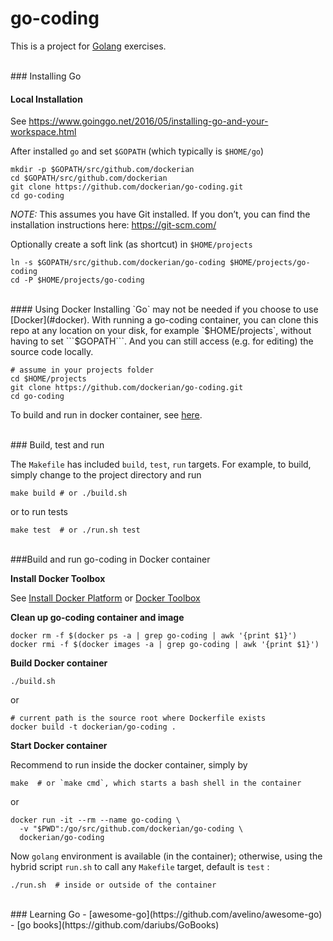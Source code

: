 # go-coding

This is a project for [Golang](https://golang.org/) exercises.



<br/>
### Installing Go

#### Local Installation
See https://www.goinggo.net/2016/05/installing-go-and-your-workspace.html

After installed `go` and set `$GOPATH` (which typically is `$HOME/go`)

```
mkdir -p $GOPATH/src/github.com/dockerian
cd $GOPATH/src/github.com/dockerian
git clone https://github.com/dockerian/go-coding.git
cd go-coding
```

*NOTE:* This assumes you have Git installed.  If you don’t, you can find the installation instructions here: https://git-scm.com/

Optionally create a soft link (as shortcut) in `$HOME/projects`

```
ln -s $GOPATH/src/github.com/dockerian/go-coding $HOME/projects/go-coding
cd -P $HOME/projects/go-coding
```



<br/>
#### Using Docker
Installing `Go` may not be needed if you choose to use [Docker](#docker). With running a go-coding container, you can clone this repo at any location on your disk, for example `$HOME/projects`, without having to set ```$GOPATH```. And you can still access (e.g. for editing) the source code locally.

```
# assume in your projects folder
cd $HOME/projects
git clone https://github.com/dockerian/go-coding.git
cd go-coding
```

To build and run in docker container, see [here](#docker).



<br/>
### Build, test and run

The `Makefile` has included `build`, `test`, `run` targets. For example, to build, simply change to the project directory and run

```
make build # or ./build.sh
```

or to run tests

```
make test  # or ./run.sh test
```


<br/>
###<a name="docker"></a>Build and run go-coding in Docker container

**Install Docker Toolbox**  

See
[Install Docker Platform](https://www.docker.com/products/overview#/install_the_platform)
or
[Docker Toolbox](https://www.docker.com/products/docker-toolbox)


**Clean up go-coding container and image**

```
docker rm -f $(docker ps -a | grep go-coding | awk '{print $1}')
docker rmi -f $(docker images -a | grep go-coding | awk '{print $1}')
```


**Build Docker container**

```
./build.sh
```

or

```
# current path is the source root where Dockerfile exists
docker build -t dockerian/go-coding .
```


**Start Docker container**

Recommend to run inside the docker container, simply by

```
make  # or `make cmd`, which starts a bash shell in the container
```

or

```
docker run -it --rm --name go-coding \
  -v "$PWD":/go/src/github.com/dockerian/go-coding \
  dockerian/go-coding

```

Now `golang` environment is available (in the container);
otherwise, using the hybrid script `run.sh` to call any `Makefile` target,
default is `test` :

```
./run.sh  # inside or outside of the container
```


<br/>
### Learning Go
- [awesome-go](https://github.com/avelino/awesome-go)
- [go books](https://github.com/dariubs/GoBooks)
